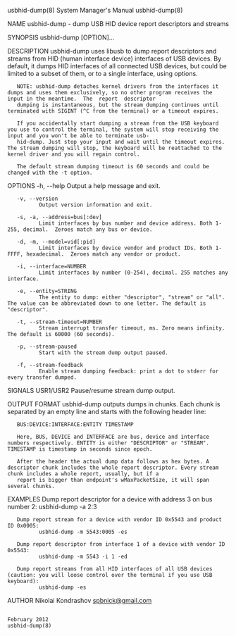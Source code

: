 usbhid-dump(8)                                                                   System Manager's Manual                                                                   usbhid-dump(8)

NAME
       usbhid-dump - dump USB HID device report descriptors and streams

SYNOPSIS
       usbhid-dump [OPTION]...

DESCRIPTION
       usbhid-dump  uses libusb to dump report descriptors and streams from HID (human interface device) interfaces of USB devices.  By default, it dumps HID interfaces of all connected
       USB devices, but could be limited to a subset of them, or to a single interface, using options.

       NOTE: usbhid-dump detaches kernel drivers from the interfaces it dumps and uses them exclusively, so no other program receives the input in the meantime.  The  report  descriptor
       dumping is instantaneous, but the stream dumping continues until terminated with SIGINT (^C from the terminal) or a timeout expires.

       If you accidentally start dumping a stream from the USB keyboard you use to control the terminal, the system will stop receiving the input and you won't be able to terminate usb‐
       hid-dump. Just stop your input and wait until the timeout expires. The stream dumping will stop, the keyboard will be reattached to the kernel driver and you will regain control.

       The default stream dumping timeout is 60 seconds and could be changed with the -t option.

OPTIONS
       -h, --help
              Output a help message and exit.

       -v, --version
              Output version information and exit.

       -s, -a, --address=bus[:dev]
              Limit interfaces by bus number and device address. Both 1-255, decimal.  Zeroes match any bus or device.

       -d, -m, --model=vid[:pid]
              Limit interfaces by device vendor and product IDs. Both 1-FFFF, hexadecimal.  Zeroes match any vendor or product.

       -i, --interface=NUMBER
              Limit interfaces by number (0-254), decimal. 255 matches any interface.

       -e, --entity=STRING
              The entity to dump: either "descriptor", "stream" or "all". The value can be abbreviated down to one letter. The default is "descriptor".

       -t, --stream-timeout=NUMBER
              Stream interrupt transfer timeout, ms. Zero means infinity. The default is 60000 (60 seconds).

       -p, --stream-paused
              Start with the stream dump output paused.

       -f, --stream-feedback
              Enable stream dumping feedback: print a dot to stderr for every transfer dumped.

SIGNALS
       USR1/USR2
              Pause/resume stream dump output.

OUTPUT FORMAT
       usbhid-dump outputs dumps in chunks. Each chunk is separated by an empty line and starts with the following header line:

       BUS:DEVICE:INTERFACE:ENTITY TIMESTAMP

       Here, BUS, DEVICE and INTERFACE are bus, device and interface numbers respectively. ENTITY is either "DESCRIPTOR" or "STREAM". TIMESTAMP is timestamp in seconds since epoch.

       After the header the actual dump data follows as hex bytes. A descriptor chunk includes the whole report descriptor. Every stream chunk includes a whole report, usually, but if a
       report is bigger than endpoint's wMaxPacketSize, it will span several chunks.

EXAMPLES
       Dump report descriptor for a device with address 3 on bus number 2:
              usbhid-dump -a 2:3

       Dump report stream for a device with vendor ID 0x5543 and product ID 0x0005:
              usbhid-dump -m 5543:0005 -es

       Dump report descriptor from interface 1 of a device with vendor ID 0x5543:
              usbhid-dump -m 5543 -i 1 -ed

       Dump report streams from all HID interfaces of all USB devices (caution: you will loose control over the terminal if you use USB keyboard):
              usbhid-dump -es

AUTHOR
       Nikolai Kondrashov <spbnick@gmail.com>

                                                                                      February 2012                                                                        usbhid-dump(8)
